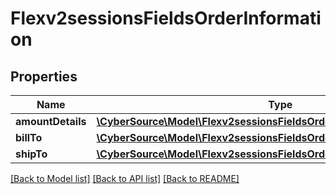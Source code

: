# Flexv2sessionsFieldsOrderInformation

## Properties
Name | Type | Description | Notes
------------ | ------------- | ------------- | -------------
**amountDetails** | [**\CyberSource\Model\Flexv2sessionsFieldsOrderInformationAmountDetails**](Flexv2sessionsFieldsOrderInformationAmountDetails.md) |  | [optional] 
**billTo** | [**\CyberSource\Model\Flexv2sessionsFieldsOrderInformationBillTo**](Flexv2sessionsFieldsOrderInformationBillTo.md) |  | [optional] 
**shipTo** | [**\CyberSource\Model\Flexv2sessionsFieldsOrderInformationShipTo**](Flexv2sessionsFieldsOrderInformationShipTo.md) |  | [optional] 

[[Back to Model list]](../README.md#documentation-for-models) [[Back to API list]](../README.md#documentation-for-api-endpoints) [[Back to README]](../README.md)


